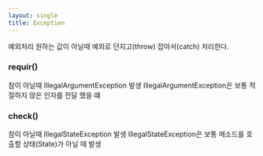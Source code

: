 ```yaml
---
layout: single
title: Exception
---
```



예외처리
원하는 값이 아닐때 예외로 던지고(throw) 잡아서(catch) 처리한다.

### requir()

참이 아닐때 IllegalArgumentException 발생
IllegalArgumentException은 보통 적절하지 않은 인자를 전달 했을 떄 


### check()
참이 아닐때 IllegalStateException 발생
IllegalStateException은 보통 메소드를 호출할 상태(State)가 아닐 때 발생
